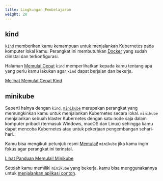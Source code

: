 ```yaml
---
title: Lingkungan Pembelajaran
weight: 20
---
```


## kind

[`kind`](https://kind.sigs.k8s.io/docs/) memberikan kamu kemampuan untuk
menjalankan Kubernetes pada komputer lokal kamu. Perangkat ini membutuhkan
[Docker](https://docs.docker.com/get-docker/) yang sudah diinstal dan
terkonfigurasi.

Halaman [Memulai Cepat](https://kind.sigs.k8s.io/docs/user/quick-start/) `kind`
memperlihatkan kepada kamu tentang apa yang perlu kamu lakukan agar `kind` dapat
berjalan dan bekerja.

<a class="btn btn-primary" href="https://kind.sigs.k8s.io/docs/user/quick-start/" role="button" aria-label="Melihat Memulai Cepat Kind">Melihat Memulai Cepat Kind</a>

## minikube

Seperti halnya dengan `kind`, [`minikube`](https://minikube.sigs.k8s.io/) 
merupakan perangkat yang memungkinkan kamu untuk menjalankan Kubernetes
secara lokal. `minikube` menjalankan sebuah klaster Kubernetes dengan
satu node saja dalam komputer pribadi (termasuk Windows, macOS dan Linux)
sehingga kamu dapat mencoba Kubernetes atau untuk pekerjaan pengembangan
sehari-hari.

Kamu bisa mengikuti petunjuk resmi
[Memulai!](https://minikube.sigs.k8s.io/docs/start/) 
`minikube` jika kamu ingin fokus agar perangkat ini terinstal.

<a class="btn btn-primary" href="https://minikube.sigs.k8s.io/docs/start/" role="button" aria-label="Lihat Panduan Memulai! Minikube">Lihat Panduan Memulai! Minikube</a>

Setelah kamu memiliki `minikube` yang bekerja, kamu bisa menggunakannya
untuk [menjalankan aplikasi contoh](/id/docs/tutorials/hello-minikube/).
